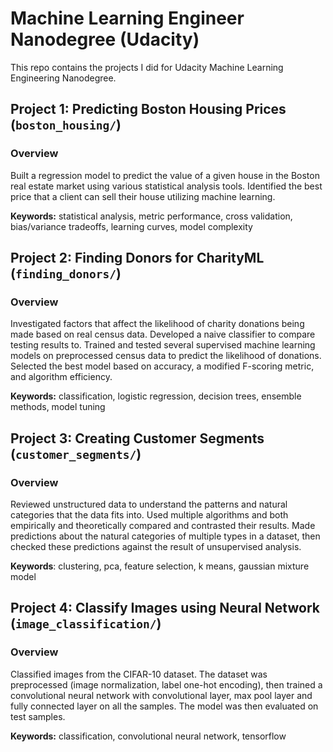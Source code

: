 # Machine Learning Engineer Nanodegree (Udacity) 

This repo contains the projects I did for Udacity Machine Learning Engineering Nanodegree.  

## Project 1: Predicting Boston Housing Prices (`boston_housing/`) 
### Overview 
Built a regression model to predict the value of a given house in the Boston real estate market using various statistical analysis tools. Identified the best price that a client can sell their house utilizing machine learning.   

**Keywords:** statistical analysis, metric performance, cross validation, bias/variance tradeoffs, learning curves, model complexity  


## Project 2: Finding Donors for CharityML (`finding_donors/`) 
### Overview 
Investigated factors that affect the likelihood of charity donations being made based on real census data. Developed a naive classifier to compare testing results to. Trained and tested several supervised machine learning models on preprocessed census data to predict the likelihood of donations. Selected the best model based on accuracy, a modified F-scoring metric, and algorithm efficiency. 

**Keywords:** classification, logistic regression, decision trees, ensemble methods, model tuning 


## Project 3: Creating Customer Segments (`customer_segments/`) 
### Overview 
Reviewed unstructured data to understand the patterns and natural categories that the data fits into. Used multiple algorithms and both empirically and theoretically compared and contrasted their results. Made predictions about the natural categories of multiple types in a dataset, then checked these predictions against the result of unsupervised analysis. 

**Keywords**: clustering, pca, feature selection, k means, gaussian mixture model 

## Project 4: Classify Images using Neural Network (`image_classification/`) 
### Overview 
Classified images from the CIFAR-10 dataset. The dataset was preprocessed (image normalization, label one-hot encoding), then trained a convolutional neural network with convolutional layer, max pool layer and fully connected layer on all the samples. The model was then evaluated on test samples. 

**Keywords:** classification, convolutional neural network, tensorflow 




